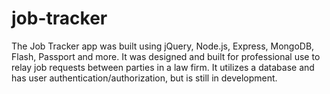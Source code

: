 # job-tracker

The Job Tracker app was built using jQuery, Node.js, Express, MongoDB, Flash, Passport and more. It was designed and built for professional use to relay job requests between parties in a law firm. It utilizes a database and has user authentication/authorization, but is still in development.
